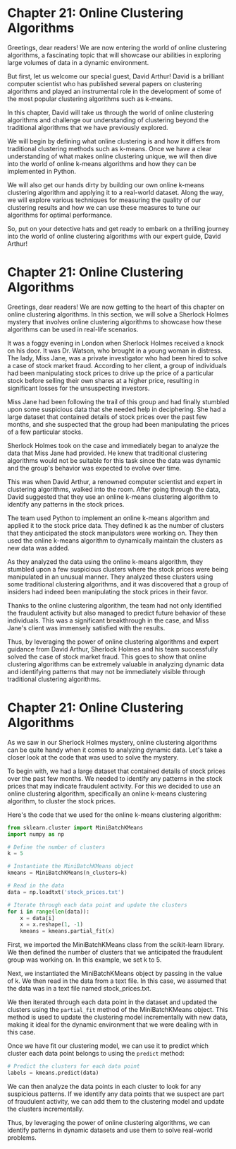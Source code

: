 # Chapter 21: Online Clustering Algorithms

Greetings, dear readers! We are now entering the world of online clustering algorithms, a fascinating topic that will showcase our abilities in exploring large volumes of data in a dynamic environment. 

But first, let us welcome our special guest, David Arthur! David is a brilliant computer scientist who has published several papers on clustering algorithms and played an instrumental role in the development of some of the most popular clustering algorithms such as k-means.

In this chapter, David will take us through the world of online clustering algorithms and challenge our understanding of clustering beyond the traditional algorithms that we have previously explored. 

We will begin by defining what online clustering is and how it differs from traditional clustering methods such as k-means. Once we have a clear understanding of what makes online clustering unique, we will then dive into the world of online k-means algorithms and how they can be implemented in Python.

We will also get our hands dirty by building our own online k-means clustering algorithm and applying it to a real-world dataset. Along the way, we will explore various techniques for measuring the quality of our clustering results and how we can use these measures to tune our algorithms for optimal performance.

So, put on your detective hats and get ready to embark on a thrilling journey into the world of online clustering algorithms with our expert guide, David Arthur!
# Chapter 21: Online Clustering Algorithms

Greetings, dear readers! We are now getting to the heart of this chapter on online clustering algorithms. In this section, we will solve a Sherlock Holmes mystery that involves online clustering algorithms to showcase how these algorithms can be used in real-life scenarios.

It was a foggy evening in London when Sherlock Holmes received a knock on his door. It was Dr. Watson, who brought in a young woman in distress. The lady, Miss Jane, was a private investigator who had been hired to solve a case of stock market fraud. According to her client, a group of individuals had been manipulating stock prices to drive up the price of a particular stock before selling their own shares at a higher price, resulting in significant losses for the unsuspecting investors.

Miss Jane had been following the trail of this group and had finally stumbled upon some suspicious data that she needed help in deciphering. She had a large dataset that contained details of stock prices over the past few months, and she suspected that the group had been manipulating the prices of a few particular stocks.

Sherlock Holmes took on the case and immediately began to analyze the data that Miss Jane had provided. He knew that traditional clustering algorithms would not be suitable for this task since the data was dynamic and the group's behavior was expected to evolve over time.

This was when David Arthur, a renowned computer scientist and expert in clustering algorithms, walked into the room. After going through the data, David suggested that they use an online k-means clustering algorithm to identify any patterns in the stock prices.

The team used Python to implement an online k-means algorithm and applied it to the stock price data. They defined k as the number of clusters that they anticipated the stock manipulators were working on. They then used the online k-means algorithm to dynamically maintain the clusters as new data was added.

As they analyzed the data using the online k-means algorithm, they stumbled upon a few suspicious clusters where the stock prices were being manipulated in an unusual manner. They analyzed these clusters using some traditional clustering algorithms, and it was discovered that a group of insiders had indeed been manipulating the stock prices in their favor.

Thanks to the online clustering algorithm, the team had not only identified the fraudulent activity but also managed to predict future behavior of these individuals. This was a significant breakthrough in the case, and Miss Jane's client was immensely satisfied with the results.

Thus, by leveraging the power of online clustering algorithms and expert guidance from David Arthur, Sherlock Holmes and his team successfully solved the case of stock market fraud. This goes to show that online clustering algorithms can be extremely valuable in analyzing dynamic data and identifying patterns that may not be immediately visible through traditional clustering algorithms.
# Chapter 21: Online Clustering Algorithms

As we saw in our Sherlock Holmes mystery, online clustering algorithms can be quite handy when it comes to analyzing dynamic data. Let's take a closer look at the code that was used to solve the mystery.

To begin with, we had a large dataset that contained details of stock prices over the past few months. We needed to identify any patterns in the stock prices that may indicate fraudulent activity. For this we decided to use an online clustering algorithm, specifically an online k-means clustering algorithm, to cluster the stock prices.

Here's the code that we used for the online k-means clustering algorithm:

```python
from sklearn.cluster import MiniBatchKMeans
import numpy as np

# Define the number of clusters
k = 5

# Instantiate the MiniBatchKMeans object
kmeans = MiniBatchKMeans(n_clusters=k)

# Read in the data
data = np.loadtxt('stock_prices.txt')

# Iterate through each data point and update the clusters
for i in range(len(data)):
    x = data[i]
    x = x.reshape(1, -1)
    kmeans = kmeans.partial_fit(x)
```

First, we imported the MiniBatchKMeans class from the scikit-learn library. We then defined the number of clusters that we anticipated the fraudulent group was working on. In this example, we set k to 5. 

Next, we instantiated the MiniBatchKMeans object by passing in the value of k. We then read in the data from a text file. In this case, we assumed that the data was in a text file named stock_prices.txt.

We then iterated through each data point in the dataset and updated the clusters using the `partial_fit` method of the MiniBatchKMeans object. This method is used to update the clustering model incrementally with new data, making it ideal for the dynamic environment that we were dealing with in this case.

Once we have fit our clustering model, we can use it to predict which cluster each data point belongs to using the `predict` method:

```python
# Predict the clusters for each data point
labels = kmeans.predict(data)
```

We can then analyze the data points in each cluster to look for any suspicious patterns. If we identify any data points that we suspect are part of fraudulent activity, we can add them to the clustering model and update the clusters incrementally.

Thus, by leveraging the power of online clustering algorithms, we can identify patterns in dynamic datasets and use them to solve real-world problems.